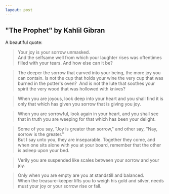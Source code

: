```yaml
---
layout: post
---
```

## "The Prophet" by Kahlil Gibran

A beautiful quote:
>Your joy is your sorrow unmasked.  
And the selfsame well from which your laughter rises was oftentimes filled with your tears. And how else can it be?

>The deeper the sorrow that carved into your being, the more joy you can contain. Is not the cup that holds your wine the very cup that was burned in the potter's oven?  And is not the lute that soothes your spirit the very wood that was hollowed with knives?

>When you are joyous, look deep into your heart and you shall find it is only that which has given you sorrow that is giving you joy.

>When you are sorrowful, look again in your heart, and you shall see that in truth you are weeping for that which has been your delight.

>Some of you say, "Joy is greater than sorrow," and other say, "Nay, sorrow is the greater."  
But I say unto you, they are inseparable. Together they come, and when one sits alone with you at your board, remember that the other is asleep upon your bed.

>Verily you are suspended like scales between your sorrow and your joy.

>Only when you are empty are you at standstill and balanced.  
When the treasure-keeper lifts you to weigh his gold and silver, needs must your joy or your sorrow rise or fall.
